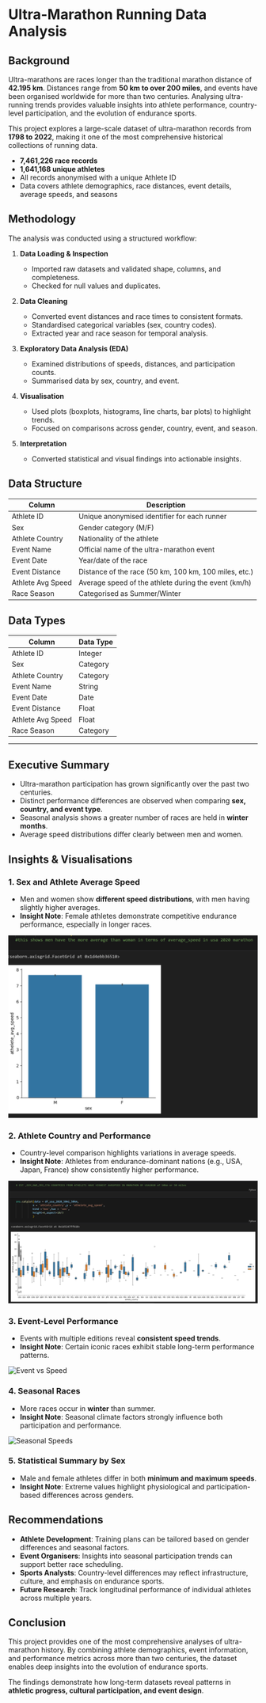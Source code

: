 # Ultra-Marathon Running Data Analysis

## Background

Ultra-marathons are races longer than the traditional marathon distance of **42.195 km**. Distances range from **50 km to over 200 miles**, and events have been organised worldwide for more than two centuries. Analysing ultra-running trends provides valuable insights into athlete performance, country-level participation, and the evolution of endurance sports.

This project explores a large-scale dataset of ultra-marathon records from **1798 to 2022**, making it one of the most comprehensive historical collections of running data.

- **7,461,226 race records**  
- **1,641,168 unique athletes**  
- All records anonymised with a unique Athlete ID  
- Data covers athlete demographics, race distances, event details, average speeds, and seasons  



## Methodology

The analysis was conducted using a structured workflow:

1. **Data Loading & Inspection**  
   - Imported raw datasets and validated shape, columns, and completeness.  
   - Checked for null values and duplicates.  

2. **Data Cleaning**  
   - Converted event distances and race times to consistent formats.  
   - Standardised categorical variables (sex, country codes).  
   - Extracted year and race season for temporal analysis.  

3. **Exploratory Data Analysis (EDA)**  
   - Examined distributions of speeds, distances, and participation counts.  
   - Summarised data by sex, country, and event.  

4. **Visualisation**  
   - Used plots (boxplots, histograms, line charts, bar plots) to highlight trends.  
   - Focused on comparisons across gender, country, event, and season.  

5. **Interpretation**  
   - Converted statistical and visual findings into actionable insights.  



## Data Structure

| Column            | Description                                            |
| ----------------- | ------------------------------------------------------ |
| Athlete ID        | Unique anonymised identifier for each runner           |
| Sex               | Gender category (M/F)                                  |
| Athlete Country   | Nationality of the athlete                             |
| Event Name        | Official name of the ultra-marathon event              |
| Event Date        | Year/date of the race                                  |
| Event Distance    | Distance of the race (50 km, 100 km, 100 miles, etc.)  |
| Athlete Avg Speed | Average speed of the athlete during the event (km/h)   |
| Race Season       | Categorised as Summer/Winter                           |



## Data Types

| Column            | Data Type   |
| ----------------- | ----------- |
| Athlete ID        | Integer     |
| Sex               | Category    |
| Athlete Country   | Category    |
| Event Name        | String      |
| Event Date        | Date        |
| Event Distance    | Float       |
| Athlete Avg Speed | Float       |
| Race Season       | Category    |

---

## Executive Summary

- Ultra-marathon participation has grown significantly over the past two centuries.  
- Distinct performance differences are observed when comparing **sex, country, and event type**.  
- Seasonal analysis shows a greater number of races are held in **winter months**.  
- Average speed distributions differ clearly between men and women.  



## Insights & Visualisations

### 1. Sex and Athlete Average Speed
- Men and women show **different speed distributions**, with men having slightly higher averages.  
- **Insight Note**: Female athletes demonstrate competitive endurance performance, especially in longer races.  

![Sex vs Speed](https://github.com/sudhakarreddy2005/ultra-marathon-running_data-analysis/blob/main/i1.png)




### 2. Athlete Country and Performance
- Country-level comparison highlights variations in average speeds.  
- **Insight Note**: Athletes from endurance-dominant nations (e.g., USA, Japan, France) show consistently higher performance.  

![Country vs Speed](https://github.com/sudhakarreddy2005/ultra-marathon-running_data-analysis/blob/main/i2.png)



### 3. Event-Level Performance
- Events with multiple editions reveal **consistent speed trends**.  
- **Insight Note**: Certain iconic races exhibit stable long-term performance patterns.  

![Event vs Speed](images/event_vs_speed.png)


### 4. Seasonal Races
- More races occur in **winter** than summer.  
- **Insight Note**: Seasonal climate factors strongly influence both participation and performance.  

![Seasonal Speeds](images/seasonal_speeds.png)


### 5. Statistical Summary by Sex
- Male and female athletes differ in both **minimum and maximum speeds**.  
- **Insight Note**: Extreme values highlight physiological and participation-based differences across genders.  



## Recommendations

- **Athlete Development**: Training plans can be tailored based on gender differences and seasonal factors.  
- **Event Organisers**: Insights into seasonal participation trends can support better race scheduling.  
- **Sports Analysts**: Country-level differences may reflect infrastructure, culture, and emphasis on endurance sports.  
- **Future Research**: Track longitudinal performance of individual athletes across multiple years.  


## Conclusion

This project provides one of the most comprehensive analyses of ultra-marathon history. By combining athlete demographics, event information, and performance metrics across more than two centuries, the dataset enables deep insights into the evolution of endurance sports.  

The findings demonstrate how long-term datasets reveal patterns in **athletic progress, cultural participation, and event design**.
